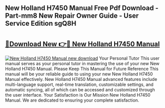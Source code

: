 ## New Holland H7450 Manual Free Pdf Download - Part-mm8 New Repair Owner Guide - User Service Edition sgQ8H

# <h2><a href="http://bc87650.oget.top/?id=New+Holland+H7450+Manual">🔗Download New 👉🔴 New Holland H7450 Manual</a></h2>

[![New Holland H7450 Manual new download](https://i.imgur.com/5g1atiW.png)](http://bc87650.oget.top/?id=New+Holland+H7450+Manual)
Your Personal Tutor This user manual serves as your personal tutor in mastering the use of your new New Holland H7450 Manual. Please Keep This Manual for Future Reference This manual will be your reliable guide to using your new New Holland H7450 Manual effectively. New Holland H7450 Manual advanced features include multi-language support, real-time translation, customizable settings, and automatic syncing, all of which can be accessed and customized through the user interface. Your Satisfaction is Our Mission New Holland H7450 Manual. We are dedicated to ensuring your complete satisfaction.
